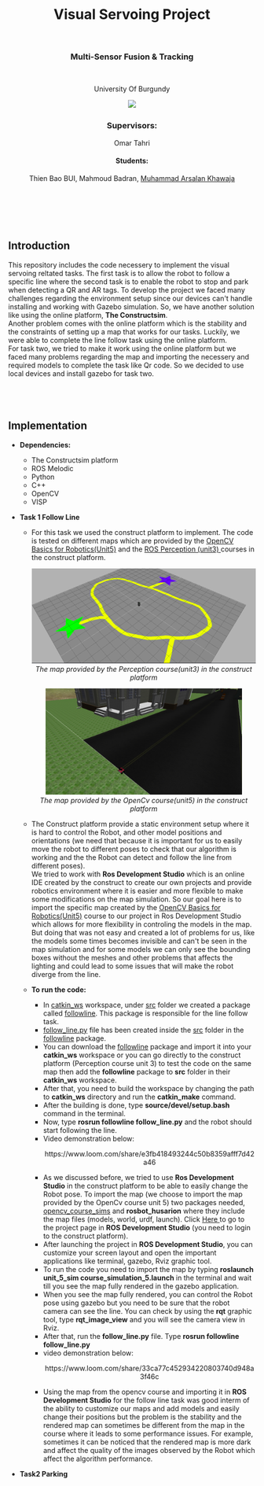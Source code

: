 
<h1 align="center"> Visual Servoing Project </h1> <br>
<h3 align="center"> Multi-Sensor Fusion & Tracking</h3> <br>
<p align="center">
University Of Burgundy
  <p align="center">
    <a href="https://www.vibot.org/"> <img src = "https://www.vibot.org/uploads/2/3/5/8/2358523/696297.png" width=60> </a>
  </p>
</p>
<h3 align="center">                       
Supervisors: 
</h3>
<p align='center'> Omar Tahri <p>
<h4 align="center">                       
Students:
</h4>
 <p align='center'> Thien Bao BUI, Mahmoud Badran, <a href="https://github.com/akhawaja2014"> Muhammad Arsalan Khawaja </a> <p> <br>
<h1 align="center">  </h1> <br>

## Introduction
This repository includes the code necessery to implement the visual servoing reltated tasks. The first task is to allow the robot to follow a specific line where the second task is to enable the robot to stop and park when detecting a QR and AR tags. To develop the project we faced many challenges regarding the environment setup since our devices can't handle installing and working with Gazebo simulation. So, we have another solution like using the online platform, **The Constructsim**. <br>
Another problem comes with the online platform which is the stability and the constraints of setting up a map that works for our tasks.
Luckily, we were able to complete the line follow task using the online platform. <br>
For task two, we tried to make it work using the online platform but we faced many problems regarding the map and importing the necessery and required models to complete the task like Qr code. So we decided to use local devices and install gazebo for task two.

<h1 align="center">  </h1> <br>

## Implementation 
- **Dependencies:** 
  - The Constructsim platform 
  - ROS Melodic
  - Python
  - C++ 
  - OpenCV 
  - VISP 

- **Task 1 Follow Line** 
  - For this task we used the construct platform to implement. The code is tested on different maps which are provided by the <a href="https://app.theconstructsim.com/#/Course/48"> OpenCV Basics for Robotics(Unit5)</a>  and the <a href="https://app.theconstructsim.com/#/Course/5"> ROS Perception (unit3) </a> courses in the construct platform. <br>
        <p align = "center">
        <img  src = "Demonstration Resources/followlineMapTurtleBot.png" width=500> <br>
        <em> The map provided by the Perception course(unit3) in the construct platform</em>
        </p>
        <p align = "center">
        <img  src = "Demonstration Resources/streetMapRosBot.png" width=400> <br>
        <em> The map provided by the OpenCv course(unit5) in the construct platform</em>
        </p>

  - The Construct platform provide a static environment setup where it is hard to control the Robot, and other model positions and orientations (we need that because it is important for us to easily move the robot to different poses to check that our algorithm is working  and the the Robot can detect and follow the line from different poses).<br>
   We tried to work with  **Ros Development Studio** which is an online IDE created by the construct to create our own projects and provide robotics environment where it is easier and more flexible to make some modifications on the map simulation. So our goal here is to import the specific map created by the <a href="https://app.theconstructsim.com/#/Course/48"> OpenCV Basics for Robotics(Unit5)</a> course to our project in Ros Development Studio which allows for more flexibility in controling the models in the map. But doing that was not easy and created a lot of problems for us, like the models some times becomes invisible and can't be seen in the map simulation and for some models we can only see the bounding boxes without the meshes and other problems that affects the lighting and could lead to some issues that will make the robot diverge from the line. 

   - **To run the code:** 
     - In [catkin_ws](https://github.com/MahBadran93/VisualServoingProject/tree/main/catkin_ws) workspace, under [src](https://github.com/MahBadran93/VisualServoingProject/tree/main/catkin_ws/src) folder we created a package called [followline](https://github.com/MahBadran93/VisualServoingProject/tree/main/catkin_ws/src/followline). This package is responsible for the line follow task. 
     - [follow_line.py](https://github.com/MahBadran93/VisualServoingProject/blob/main/catkin_ws/src/followline/src/follow_line.py) file has been created   inside the [src](https://github.com/MahBadran93/VisualServoingProject/tree/main/catkin_ws/src/followline/src) folder in the [followline](https://github.com/MahBadran93/VisualServoingProject/tree/main/catkin_ws/src/followline) package.
     - You can download the [followline](https://github.com/MahBadran93/VisualServoingProject/tree/main/catkin_ws/src/followline) package and import it into your **catkin_ws** workspace or you can go directly to the construct platform (Perception course unit 3) to test the code on the same map then add the **followline** package to **src** folder in their **catkin_ws** workspace. 
     - After that, you need to build the workspace by changing the path to **catkin_ws** directory and run the **catkin_make** command.
     - After the building is done, type **source/devel/setup.bash** command in the terminal.
     - Now, type **rosrun followline follow_line.py** and the robot should start following the line. 
     - Video demonstration below: 
       <p align="center">
        https://www.loom.com/share/e3fb418493244c50b8359afff7d42a46
       </p> 
     - As we discussed before, we tried to use **Ros Development Studio** in the construct platform to be able to easily change the Robot pose. To import the map (we choose to import the map provided by the OpenCv course unit 5) two packages needed, [opencv_course_sims](https://bitbucket.org/theconstructcore/opencv_course_sims/src/master/) and **rosbot_husarion** where they include the map files (models, world, urdf, launch). Click  <a href="https://app.theconstructsim.com/#/l/c8d160f/"> Here </a> to go to the project page in **ROS Development Studio** (you need to login to the construct platform).
     - After launching the project in **ROS Development Studio**, you can customize your screen layout and open the important applications like terminal, gazebo, Rviz graphic tool.
     - To run the code you need to import the map by typing **roslaunch unit_5_sim course_simulation_5.launch** in the terminal and wait till you see the map fully rendered in the gazebo application.
     - When you see the map fully rendered, you can control the Robot pose using gazebo but you need to be sure that the robot camera can see the line. You can check by using the **rqt** graphic tool, type **rqt_image_view** and you will see the camera view in Rviz.
     - After that, run the **follow_line.py** file. Type **rosrun followline follow_line.py**
     - video demonstration below: 
       <p align="center">
        https://www.loom.com/share/33ca77c452934220803740d948a3f46c
       </p>
     - Using the map from the opencv course and importing it in **ROS Development Studio** for the follow line task was good interm of the ability to customize our maps and add models and easily change their positions but the problem is the stability and the rendered map can sometimes be different from the map in the course where it leads to some performance issues. For example, sometimes it can be noticed that the rendered map is more dark and affect the quality of the images observed by the Robot which affect the algorithm performance. 

-  **Task2 Parking**

